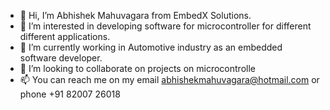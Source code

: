 - 👋 Hi, I’m Abhishek Mahuvagara from EmbedX Solutions.
- 👀 I’m interested in developing software for microcontroller for different different applications.
- 🌱 I’m currently working in Automotive industry as an embedded software developer.
- 💞️ I’m looking to collaborate on projects on microcontrolle
- 📫 You can reach me on my email abhishekmahuvagara@hotmail.com or phone +91 82007 26018

<!---
ddembeddedservices/ddembeddedservices is a ✨ special ✨ repository because its `README.md` (this file) appears on your GitHub profile.
You can click the Preview link to take a look at your changes.
--->
